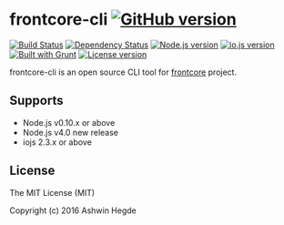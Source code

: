 # frontcore-cli [![GitHub version](http://img.shields.io/badge/version-0.0.8-brightgreen.svg)](https://github.com/hegdeashwin/frontcore-cli/releases)

[![Build Status](https://travis-ci.org/hegdeashwin/frontcore-cli.svg?branch=master)](https://travis-ci.org/hegdeashwin/frontcore-cli)  [![Dependency Status](https://gemnasium.com/hegdeashwin/frontcore-cli.svg)](https://gemnasium.com/hegdeashwin/frontcore-cli)  [![Node.js version](http://img.shields.io/badge/Node.js-%3E%200.10-brightgreen.svg)](https://github.com/hegdeashwin/frontcore-cli/) [![io.js version](http://img.shields.io/badge/io.js-%3E%202.3.4-brightgreen.svg)](https://github.com/hegdeashwin/frontcore-cli/) [![Built with Grunt](http://cdn.gruntjs.com/builtwith.png)](http://gruntjs.com/)  [![License version](http://img.shields.io/badge/License-MIT-red.svg)](https://github.com/hegdeashwin/frontcore-cli#license)

frontcore-cli is an open source CLI tool for [frontcore](https://github.com/hegdeashwin/frontcore) project.

## Supports
* Node.js v0.10.x or above
* Node.js v4.0 new release
* iojs 2.3.x or above

## License

The MIT License (MIT)

Copyright (c) 2016 Ashwin Hegde
